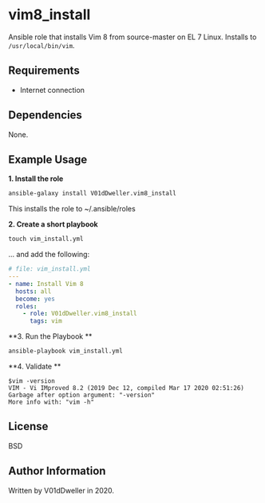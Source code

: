 vim8\_install
=============
Ansible role that installs Vim 8 from source-master on EL 7 Linux. Installs to
`/usr/local/bin/vim`.

Requirements
------------
* Internet connection

Dependencies
------------

None.

Example Usage
-------------

**1. Install the role**
```cmd
ansible-galaxy install V01dDweller.vim8_install
```

This installs the role to ~/.ansible/roles

**2. Create a short playbook**
```cmd
touch vim_install.yml
```
... and add the following:
```yaml
# file: vim_install.yml
---
- name: Install Vim 8
  hosts: all
  become: yes
  roles:
    - role: V01dDweller.vim8_install
      tags: vim
```

**3. Run the Playbook **

```cmd
ansible-playbook vim_install.yml
```

**4. Validate **
```
$vim -version
VIM - Vi IMproved 8.2 (2019 Dec 12, compiled Mar 17 2020 02:51:26)
Garbage after option argument: "-version"
More info with: "vim -h"
```

License
-------

BSD

Author Information
------------------

Written by V01dDweller in 2020.

